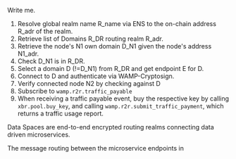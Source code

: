 Write me.

1. Resolve global realm name R_name via ENS to the on-chain address R_adr of the realm.
2. Retrieve list of Domains R_DR routing realm R_adr.
3. Retrieve the node's N1 own domain D_N1 given the node's address N1_adr.
4. Check D_N1 is in R_DR.
5. Select a domain D (!=D_N1) from R_DR and get endpoint E for D.
6. Connect to D and authenticate via WAMP-Cryptosign.
7. Verify connected node N2 by checking against D
8. Subscribe to `wamp.r2r.traffic_payable`
9. When receiving a traffic payable event, buy the respective key by
calling `xbr.pool.buy_key`, and calling `wamp.r2r.submit_traffic_payment`, which returns a traffic usage report.

Data Spaces are end-to-end encrypted routing realms connecting data driven microservices.

The message routing between the microservice endpoints in

